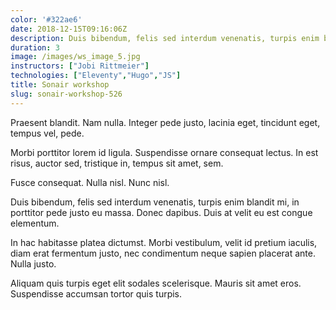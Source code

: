 ```yaml
---
color: '#322ae6'
date: 2018-12-15T09:16:06Z
description: Duis bibendum, felis sed interdum venenatis, turpis enim blandit mi, in porttitor pede justo eu massa. Donec dapibus.
duration: 3
image: /images/ws_image_5.jpg
instructors: ["Jobi Rittmeier"]
technologies: ["Eleventy","Hugo","JS"]
title: Sonair workshop
slug: sonair-workshop-526
---
```

Praesent blandit. Nam nulla. Integer pede justo, lacinia eget, tincidunt eget, tempus vel, pede.

Morbi porttitor lorem id ligula. Suspendisse ornare consequat lectus. In est risus, auctor sed, tristique in, tempus sit amet, sem.

Fusce consequat. Nulla nisl. Nunc nisl.

Duis bibendum, felis sed interdum venenatis, turpis enim blandit mi, in porttitor pede justo eu massa. Donec dapibus. Duis at velit eu est congue elementum.

In hac habitasse platea dictumst. Morbi vestibulum, velit id pretium iaculis, diam erat fermentum justo, nec condimentum neque sapien placerat ante. Nulla justo.

Aliquam quis turpis eget elit sodales scelerisque. Mauris sit amet eros. Suspendisse accumsan tortor quis turpis.

